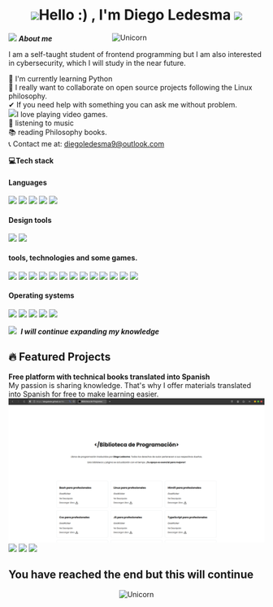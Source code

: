 <h1 align="center"><img src="https://media1.giphy.com/media/v1.Y2lkPTc5MGI3NjExdTl4YTB0eHQ5M2NhcjJvZnR2Z2cwMWswbjZyeTVmdWFocmtmMDB4OSZlcD12MV9pbnRlcm5hbF9naWZfYnlfaWQmY3Q9cw/qXp82ZL3eZbbTUrLyy/giphy.gif" width="35"><b>Hello :) , I'm Diego Ledesma </b><img src="https://media1.giphy.com/media/v1.Y2lkPTc5MGI3NjExdTl4YTB0eHQ5M2NhcjJvZnR2Z2cwMWswbjZyeTVmdWFocmtmMDB4OSZlcD12MV9pbnRlcm5hbF9naWZfYnlfaWQmY3Q9cw/qXp82ZL3eZbbTUrLyy/giphy.gif" width="35"></h1>
<!--  -->
<img align="right" width=300px alt="Unicorn" src="https://media0.giphy.com/media/v1.Y2lkPTc5MGI3NjExYTNtaTA3ejRza2t3MGQ0dHh1OTI4MGFhZ2w4bG9tZjd6ZDZvamh6eSZlcD12MV9pbnRlcm5hbF9naWZfYnlfaWQmY3Q9cw/FCffpN404oRZpFbSzl/giphy.gif" />

<img src="https://media3.giphy.com/media/v1.Y2lkPTc5MGI3NjExbTJrc3d5YTV3YzNsZGVleGJzdDlnM29wczA4ajM1am9nN2U3eTFwciZlcD12MV9pbnRlcm5hbF9naWZfYnlfaWQmY3Q9cw/j0yDs1uIaBD8LrlwId/giphy.gif" width="70px">&nbsp;***About me***

I am a self-taught student of frontend programming but I am also interested in cybersecurity, which I will study in the near future.

🌱 I'm currently learning Python <br>
🐧 I really want to collaborate on open source projects following the Linux philosophy.<br>
✔ If you need help with something you can ask me without problem.<br>
<img src="https://media.giphy.com/media/30dTts1MOM5EclROo7/giphy.gif" width="25">I love playing video games. <br>
🎵 listening to music<br>
📚 reading Philosophy books.<br>
📞 Contact me at: <a href="diegoledesma9@outlook.com">diegoledesma9@outlook.com</a>

<b>💻Tech stack</b> 

<h4> Languages </h4>
<span> 
  <img src="https://img.shields.io/badge/HTML5-E34F26?style=for-the-badge&logo=html5&logoColor=white">
  <img src="https://img.shields.io/badge/CSS3-1572B6?style=for-the-badge&logo=css3&logoColor=white">
  <img src="https://img.shields.io/badge/JavaScript-F7DF1E?style=for-the-badge&logo=javascript&logoColor=black">
  <img src="https://img.shields.io/badge/python-3670A0?style=for-the-badge&logo=python&logoColor=ffdd54">
  <img src= "https://img.shields.io/badge/-Arduino-00979D?style=for-the-badge&logo=Arduino&logoColor=white">
 
<h4> Design tools </h4>
 <img src="https://img.shields.io/badge/Adobe%20Creative%20Cloud-DA1F26.svg?style=for-the-badge&logo=Adobe%20Creative%20Cloud&logoColor=white">
 <img src="https://img.shields.io/badge/figma-%23F24E1E.svg?style=for-the-badge&logo=figma&logoColor=white">

</span>


<h4> tools, technologies and some games. </h4>
<span>
  <img src="https://img.shields.io/badge/Visual%20Studio%20Code-0078d7.svg?style=for-the-badge&logo=visual-studio-code&logoColor=white">
  <img src="https://img.shields.io/badge/Local_AI-2E8B57?logo=llama&logoColor=white&labelColor=2E8B57&style=for-the-badge">
  <img src="https://img.shields.io/badge/DeepSeek-01B7D6?labelColor=01B7D6&style=for-the-badge">
  <img src="https://img.shields.io/badge/chatGPT-74aa9c?style=for-the-badge&logo=openai&logoColor=white">
  <img src="https://img.shields.io/badge/google%20gemini-8E75B2?style=for-the-badge&logo=google%20gemini&logoColor=white">
  <img src="https://img.shields.io/badge/steam-%23000000.svg?style=for-the-badge&logo=steam&logoColor=white">
  <img src="https://img.shields.io/badge/nVIDIA-%2376B900.svg?style=for-the-badge&logo=nVIDIA&logoColor=white">
  <img src="https://img.shields.io/badge/Reddit-FF4500?style=for-the-badge&logo=reddit&logoColor=white">
  <img src="https://img.shields.io/badge/Discord-%235865F2.svg?style=for-the-badge&logo=discord&logoColor=white">
  <img src="https://img.shields.io/badge/github%20pages-121013?style=for-the-badge&logo=github&logoColor=white">
  <img src="https://img.shields.io/badge/PUBG-FF7A00?logo=pubg&logoColor=white&labelColor=FF7A00&style=for-the-badge">
  <img src="https://img.shields.io/badge/Minecraft-62B47A?logo=minecraft&logoColor=white&labelColor=62B47A&style=for-the-badge">
  <img src="https://img.shields.io/badge/PC_Technician-4B0082?logo=tools&logoColor=white&labelColor=4B0082&style=for-the-badge">

</span>

<h4> Operating systems </h4>
<span>
  <img src="https://img.shields.io/badge/Linux-FCC624?style=for-the-badge&logo=linux&logoColor=black">
  <img src="https://img.shields.io/badge/Arch%20Linux-1793D1?logo=arch-linux&logoColor=fff&style=for-the-badge">
  <img src="https://img.shields.io/badge/Fedora-294172?style=for-the-badge&logo=fedora&logoColor=white">
  <img src="https://img.shields.io/badge/Windows%2011-%230079d5.svg?style=for-the-badge&logo=Windows%2011&logoColor=white">
  <img src="https://img.shields.io/badge/CasaOS-00BFFF?logo=cloud&logoColor=white&labelColor=00BFFF&style=for-the-badge">
</span>


<img src="https://media2.giphy.com/media/v1.Y2lkPTc5MGI3NjExd29sb2QxdjU4MGRhYTd6eGk5OWJodXJjbHN1dGhkNWVnem8xZG5wdyZlcD12MV9pbnRlcm5hbF9naWZfYnlfaWQmY3Q9cw/qSOhgRkRedzhOQo5iV/giphy.gif" width="70px">&nbsp; ***I will continue expanding my knowledge*** <br>
## 🔥 Featured Projects
**Free platform with technical books translated into Spanish** <br>
My passion is sharing knowledge. That's why I offer materials translated into Spanish for free to make learning easier.
<a href="https://diegolede.github.io/Biblioteca-de-programaci-n/" target="_blank">
  <img src="assets/img/capturabiblioteca.png">
</a>
<img src="https://img.shields.io/badge/HTML5-E34F26?style=for-the-badge&logo=html5&logoColor=white">
<img src="https://img.shields.io/badge/CSS3-1572B6?style=for-the-badge&logo=css3&logoColor=white">
<img src="https://img.shields.io/badge/JavaScript-F7DF1E?style=for-the-badge&logo=javascript&logoColor=black"> <br>

## You have reached the end but this will continue

<p align="center">
  <img width="300px" alt="Unicorn" src="https://media.giphy.com/media/pxunm7f738mBRsmQ8q/giphy.gif?cid=ecf05e47rd3tidvf3tkwuc2dvq4hbo3zsif1pv1g12lm37si&ep=v1_stickers_search&rid=giphy.gif&ct=s" />
</p>

</div>

